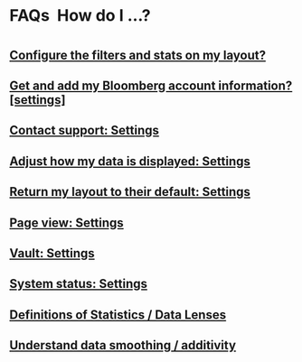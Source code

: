 # FAQs &#151; How do I ...?

## [Configure the filters and stats on my layout?](faq/filters_and_statistics__data_lenses_configuration.md)
## [Get and add my Bloomberg account information? [settings]](faq/settings/bloomberg_data.md)
## [Contact support: Settings](faq/settings/contact_and_support.md)
## [Adjust how my data is displayed: Settings](faq/settings/display_data.md)
## [Return my layout to their default: Settings](faq/settings/layout.md)
## [Page view: Settings](faq/settings/page.md)
## [Vault: Settings](faq/settings/vault.md)
## [System status: Settings](faq/settings/system_status.md)

## [Definitions of Statistics / Data Lenses](faq/glossary_statistics.md)
## [Understand data smoothing / additivity](additivity.md)
